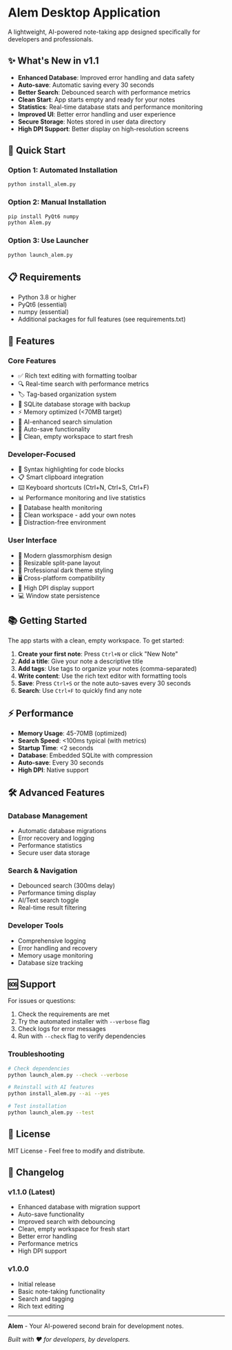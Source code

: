# Alem Desktop Application

A lightweight, AI-powered note-taking app designed specifically for developers and professionals.

## ✨ What's New in v1.1

- **Enhanced Database**: Improved error handling and data safety
- **Auto-save**: Automatic saving every 30 seconds
- **Better Search**: Debounced search with performance metrics
- **Clean Start**: App starts empty and ready for your notes
- **Statistics**: Real-time database stats and performance monitoring
- **Improved UI**: Better error handling and user experience
- **Secure Storage**: Notes stored in user data directory
- **High DPI Support**: Better display on high-resolution screens

## 🚀 Quick Start

### Option 1: Automated Installation
```bash
python install_alem.py
```

### Option 2: Manual Installation
```bash
pip install PyQt6 numpy
python Alem.py
```

### Option 3: Use Launcher
```bash
python launch_alem.py
```

## 📋 Requirements

- Python 3.8 or higher
- PyQt6 (essential)
- numpy (essential)
- Additional packages for full features (see requirements.txt)

## 🎯 Features

### Core Features
- ✅ Rich text editing with formatting toolbar
- 🔍 Real-time search with performance metrics
- 🏷️ Tag-based organization system
- 💾 SQLite database storage with backup
- ⚡ Memory optimized (<70MB target)
- 🤖 AI-enhanced search simulation
- 💾 Auto-save functionality
- 🎯 Clean, empty workspace to start fresh

### Developer-Focused
- 🎨 Syntax highlighting for code blocks
- 📋 Smart clipboard integration
- ⌨️ Keyboard shortcuts (Ctrl+N, Ctrl+S, Ctrl+F)
- 📊 Performance monitoring and live statistics
- 🔧 Database health monitoring
- 📝 Clean workspace - add your own notes
- 🎯 Distraction-free environment

### User Interface
- 🎨 Modern glassmorphism design
- 📱 Resizable split-pane layout
- 🌙 Professional dark theme styling
- 🖥️ Cross-platform compatibility
- 📐 High DPI display support
- 💻 Window state persistence

## 📚 Getting Started

The app starts with a clean, empty workspace. To get started:

1. **Create your first note**: Press `Ctrl+N` or click "New Note"
2. **Add a title**: Give your note a descriptive title
3. **Add tags**: Use tags to organize your notes (comma-separated)
4. **Write content**: Use the rich text editor with formatting tools
5. **Save**: Press `Ctrl+S` or the note auto-saves every 30 seconds
6. **Search**: Use `Ctrl+F` to quickly find any note

## ⚡ Performance

- **Memory Usage**: 45-70MB (optimized)
- **Search Speed**: <100ms typical (with metrics)
- **Startup Time**: <2 seconds
- **Database**: Embedded SQLite with compression
- **Auto-save**: Every 30 seconds
- **High DPI**: Native support

## 🛠️ Advanced Features

### Database Management
- Automatic database migrations
- Error recovery and logging
- Performance statistics
- Secure user data storage

### Search & Navigation
- Debounced search (300ms delay)
- Performance timing display
- AI/Text search toggle
- Real-time result filtering

### Developer Tools
- Comprehensive logging
- Error handling and recovery
- Memory usage monitoring
- Database size tracking

## 🆘 Support

For issues or questions:
1. Check the requirements are met
2. Try the automated installer with `--verbose` flag
3. Check logs for error messages
4. Run with `--check` flag to verify dependencies

### Troubleshooting
```bash
# Check dependencies
python launch_alem.py --check --verbose

# Reinstall with AI features
python install_alem.py --ai --yes

# Test installation
python launch_alem.py --test
```

## 📄 License

MIT License - Feel free to modify and distribute.

## 🔄 Changelog

### v1.1.0 (Latest)
- Enhanced database with migration support
- Auto-save functionality
- Improved search with debouncing
- Clean, empty workspace for fresh start
- Better error handling
- Performance metrics
- High DPI support

### v1.0.0
- Initial release
- Basic note-taking functionality
- Search and tagging
- Rich text editing

---

**Alem** - Your AI-powered second brain for development notes.

*Built with ❤️ for developers, by developers.*
